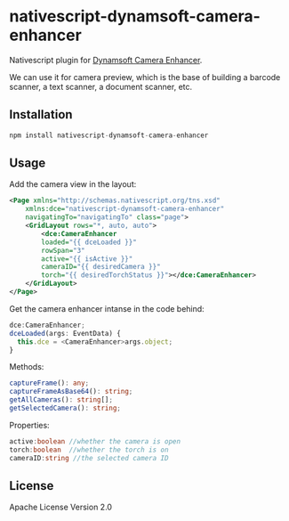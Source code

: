 # nativescript-dynamsoft-camera-enhancer

Nativescript plugin for [Dynamsoft Camera Enhancer](https://www.dynamsoft.com/camera-enhancer/overview/).

We can use it for camera preview, which is the base of building a barcode scanner, a text scanner, a document scanner, etc.

## Installation

```javascript
npm install nativescript-dynamsoft-camera-enhancer
```

## Usage

Add the camera view in the layout:

```xml
<Page xmlns="http://schemas.nativescript.org/tns.xsd" 
    xmlns:dce="nativescript-dynamsoft-camera-enhancer"
    navigatingTo="navigatingTo" class="page">
    <GridLayout rows="*, auto, auto">
        <dce:CameraEnhancer 
        loaded="{{ dceLoaded }}" 
        rowSpan="3" 
        active="{{ isActive }}"
        cameraID="{{ desiredCamera }}"
        torch="{{ desiredTorchStatus }}"></dce:CameraEnhancer>
    </GridLayout>
</Page>
```

Get the camera enhancer intanse in the code behind:

```ts
dce:CameraEnhancer;
dceLoaded(args: EventData) {
  this.dce = <CameraEnhancer>args.object;
}
```

Methods:

```ts
captureFrame(): any;
captureFrameAsBase64(): string;
getAllCameras(): string[];
getSelectedCamera(): string;
```

Properties:

```ts
active:boolean //whether the camera is open
torch:boolean  //whether the torch is on
cameraID:string //the selected camera ID
```


## License

Apache License Version 2.0
